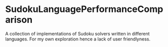 # SudokuLanguagePerformanceComparison
A collection of implementations of Sudoku solvers written in different languages. For my own exploration hence a lack of user friendlyness.
